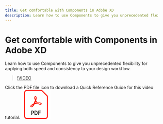 ```yaml
---
title: Get comfortable with Components in Adobe XD
description: Learn how to use Components to give you unprecedented flexibility for applying both speed and consistency to your design workflow
---
```


# Get comfortable with Components in Adobe XD

Learn how to use Components to give you unprecedented flexibility for applying both speed and consistency to your design workflow.

>[!VIDEO](https://video.tv.adobe.com/v/331003?hidetitle=true)

Click the PDF file icon to download a Quick Reference Guide for this video tutorial. 
[![PDF File Icon](../assets/acrobat_PDF_96.png)](../quick-reference/LetsXDSeeHowtoDesignPrototypeandHandofftoTeams.pdf)


















